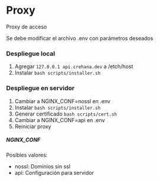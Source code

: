 # Proxy

Proxy de acceso

Se debe modificar el archivo .env con parámetros deseados

### Despliegue local

1. Agregar `127.0.0.1 api.crehana.dev` a /etch/host
2. Instalar `bash scripts/installer.sh`

### Despliegue en servidor

1. Cambiar a NGINX_CONF=nossl en .env
2. Instalar `bash scripts/installer.sh`
3. Generar certificado `bash scripts/cert.sh`
4. Cambiar a NGINX_CONF=api en .env
5. Reiniciar proxy

##### NGINX_CONF

Posibles valores:

- nossl: Dominios sin ssl
- api: Configuración para servidor
